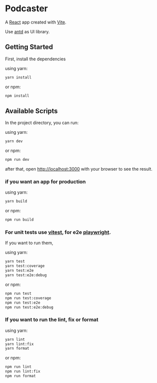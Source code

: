 # Podcaster

A [React](https://reactjs.org/) app created with [Vite](https://vitejs.dev/).

Use [antd](https://ant.design/) as UI library.

## Getting Started

First, install the dependencies

using yarn:

```bash
yarn install
```

or npm:

```bash
npm install
```

## Available Scripts

In the project directory, you can run:

using yarn:

```bash
yarn dev
```

or npm:

```bash
npm run dev
```

after that, open [http://localhost:3000](http://localhost:3000) with your browser to see the result.

### if you want an app for production

using yarn:

```bash
yarn build
```

or npm:

```bash
npm run build
```

### For unit tests use [vitest](https://vitest.dev/), for e2e [playwright](https://playwright.dev/).

If you want to run them,

using yarn:

```bash
yarn test
yarn test:coverage
yarn test:e2e
yarn test:e2e:debug
```

or npm:

```bash
npm run test
npm run test:coverage
npm run test:e2e
npm run test:e2e:debug
```

### If you want to run the lint, fix or format

using yarn:

```bash
yarn lint
yarn lint:fix
yarn format
```

or npm:

```bash
npm run lint
npm run lint:fix
npm run format
```
